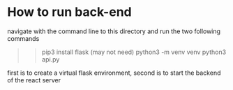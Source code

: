 # How to run back-end

navigate with the command line to this directory and run the two following commands
>> pip3 install flask (may not need)
>> python3 -m venv venv
>> python3 api.py

first is to create a virtual flask environment, second is to start the backend of the react server